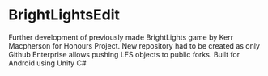 # BrightLightsEdit
Further development of previously made BrightLights game by Kerr Macpherson for Honours Project. New repository had to be created as only Github Enterprise allows pushing LFS objects to public forks. Built for Android using Unity C#
